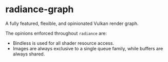 # radiance-graph

A fully featured, flexible, and opinionated Vulkan render graph.

The opinions enforced throughout `radiance` are:

- Bindless is used for all shader resource access.
- Images are always exclusive to a single queue family, while buffers are always shared.
